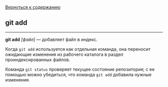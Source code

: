 [Вернуться к содержанию](readme.md)

## git add
----
**git add** *[файл]* — добавляет файл в индекс.

Когда `git add` используется как отдельная команда, она переносит ожидающие изменения из рабочего каталога в раздел проиндексированных файлов. 

Команда `git status` проверяет текущее состояние репозитория; с ее помощью можно убедиться, что команда `git add` добавила нужные изменения.

